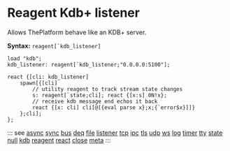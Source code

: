 # Reagent Kdb+ listener

Allows ThePlatform behave like an KDB+ server.

**Syntax:** ```reagent[`kdb_listener]```

```o
load "kdb";
kdb_listener: reagent[`kdb_listener;"0.0.0.0:5100"];

react {[cli: kdb_listener]
    spawn[{[cli]
        // utility reagent to track stream state changes
        s: reagent[`state;cli]; react {[x:s] 0N!x};
        // receive kdb message end echos it back
        react {[x: cli] cli[@[{eval parse x};x;{`error$x}]]}
    };cli];
};
```

::: see
[async](/reference/types/reagents/async.md)
[sync](/reference/types/reagents/sync.md)
[bus](/reference/types/reagents/bus.md)
[deq](/reference/types/reagents/deq.md)
[file](/reference/types/reagents/file.md)
[listener](/reference/types/reagents/listener.md)
[tcp](/reference/types/reagents/tcp.md)
[ipc](/reference/types/reagents/ipc.md)
[tls](/reference/types/reagents/tls.md)
[udp](/reference/types/reagents/udp.md)
[ws](/reference/types/reagents/ws.md)
[log](/reference/types/reagents/log.md)
[timer](/reference/types/reagents/timer.md)
[tty](/reference/types/reagents/tty.md)
[state](/reference/types/reagents/state.md)
[null](/reference/types/reagents/null.md)
[kdb](/reference/types/reagents/kdb.md)
[reagent](/verbs/other/reagent.md)
[react](/verbs/other/react.md)
[close](/verbs/other/close.md)
[meta](/verbs/other/meta.md)
:::
